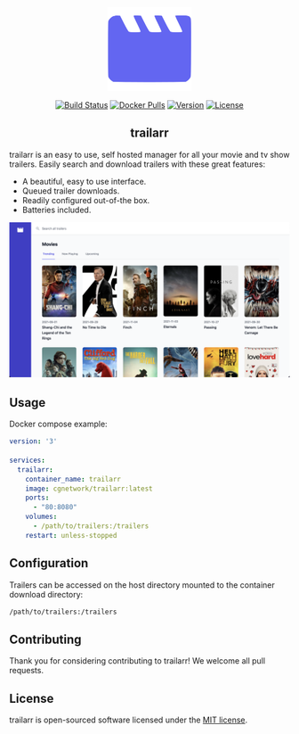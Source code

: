 <p align="center"><img width="150" src="docs/logo-alt.png" alt="trailarr logo"></p>

<p align="center">
    <a href="https://github.com/cgnetwork/trailarr/actions"><img src="https://img.shields.io/github/workflow/status/cgnetwork/trailarr/Master" alt="Build Status"></a>
  <a href="https://hub.docker.com/r/cgnetwork/trailarr"><img src="https://img.shields.io/docker/pulls/cgnetwork/trailarr" alt="Docker Pulls"></a>
    <a href="https://hub.docker.com/r/cgnetwork/trailarr/tags"><img src="https://img.shields.io/docker/v/cgnetwork/trailarr" alt="Version"></a>
    <a href="https://github.com/cgnetwork/trailarr/blob/master/LICENSE"><img src="https://img.shields.io/github/license/cgnetwork/trailarr" alt="License"></a>
</p>

<h2 align="center">trailarr</h2>

trailarr is an easy to use, self hosted manager for all your movie and tv show trailers. Easily search and download trailers with these great features:

* A beautiful, easy to use interface.
* Queued trailer downloads.
* Readily configured out-of-the box.
* Batteries included.

![Preview](docs/preview.png)

## Usage

Docker compose example:

```yaml
version: '3'

services:
  trailarr:
    container_name: trailarr
    image: cgnetwork/trailarr:latest
    ports:
      - "80:8080"
    volumes:
      - /path/to/trailers:/trailers
    restart: unless-stopped
```

## Configuration

Trailers can be accessed on the host directory mounted to the container download directory:
```bash
/path/to/trailers:/trailers
```

## Contributing

Thank you for considering contributing to trailarr! We welcome all pull requests.

## License

trailarr is open-sourced software licensed under the [MIT license](LICENSE).
